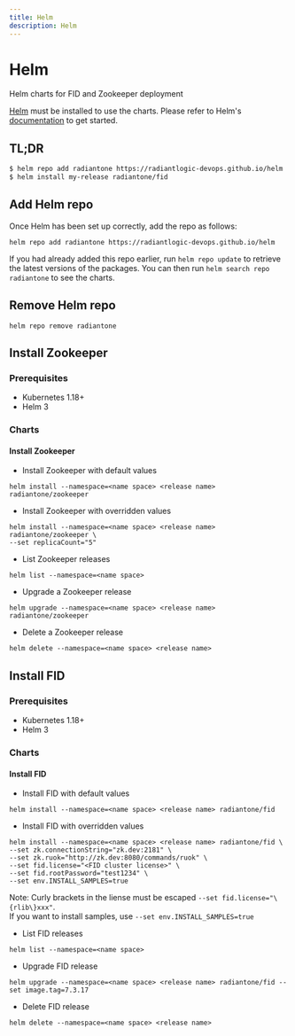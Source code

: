 ```yaml
---
title: Helm
description: Helm
---
```


# Helm
Helm charts for FID and Zookeeper deployment

[Helm](https://helm.sh) must be installed to use the charts.  Please refer to
Helm's [documentation](https://helm.sh/docs) to get started.

## TL;DR

```sh
$ helm repo add radiantone https://radiantlogic-devops.github.io/helm
$ helm install my-release radiantone/fid
```

## Add Helm repo

Once Helm has been set up correctly, add the repo as follows:

```
helm repo add radiantone https://radiantlogic-devops.github.io/helm
```

If you had already added this repo earlier, run `helm repo update` to retrieve
the latest versions of the packages.  You can then run `helm search repo radiantone` to see the charts.

## Remove Helm repo

```
helm repo remove radiantone
```

## Install Zookeeper

### Prerequisites
* Kubernetes 1.18+
* Helm 3

### Charts
#### Install Zookeeper
* Install Zookeeper with default values
```
helm install --namespace=<name space> <release name> radiantone/zookeeper
```
* Install Zookeeper with overridden values
```
helm install --namespace=<name space> <release name> radiantone/zookeeper \
--set replicaCount="5"
```
* List Zookeeper releases
```
helm list --namespace=<name space>
```
* Upgrade a Zookeeper release
```
helm upgrade --namespace=<name space> <release name> radiantone/zookeeper
```
* Delete a Zookeeper release
```
helm delete --namespace=<name space> <release name>
```

## Install FID

### Prerequisites
* Kubernetes 1.18+
* Helm 3

### Charts
#### Install FID
* Install FID with default values
```
helm install --namespace=<name space> <release name> radiantone/fid
```
* Install FID with overridden values
```
helm install --namespace=<name space> <release name> radiantone/fid \
--set zk.connectionString="zk.dev:2181" \
--set zk.ruok="http://zk.dev:8080/commands/ruok" \
--set fid.license="<FID cluster license>" \
--set fid.rootPassword="test1234" \
--set env.INSTALL_SAMPLES=true
```
Note: Curly brackets in the liense must be escaped ```--set fid.license="\{rlib\}xxx"```.<br> If you want to install samples, use 
`--set env.INSTALL_SAMPLES=true`

* List FID releases
```
helm list --namespace=<name space>
```
* Upgrade FID release
```
helm upgrade --namespace=<name space> <release name> radiantone/fid --set image.tag=7.3.17
```
* Delete FID release
```
helm delete --namespace=<name space> <release name>
```

